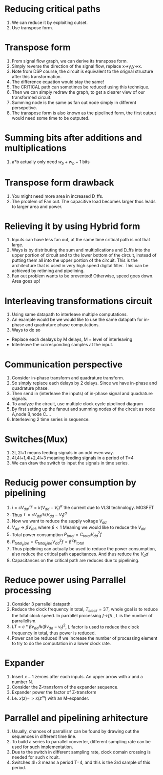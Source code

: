 # Reducing critical paths
1. We can reduce it by exploiting cutset.
2. Use transpose form.

# Transpose form
1. From signal flow graph, we can derive its transpose form.
2. Simply reverse the direction of the signal flow, replace x->y,y->x.
3. Note from DSP course, the circuit is equivalent to the orignal structure after this transformation.
4. The difference equation would stay the same!
5. The CRITICAL path can sometimes be reduced using this technique.
6. Then we can simply redraw the graph, to get a clearer view of our transformed circuit.
7. Summing node is the same as fan out node simply in different persepctive.
8. The transpose form is also known as the pipelined form, the first output would need some time to be outputed.

# Summing bits after additions and multiplications
1. a*b actually only need $w_b+w_b-1$ bits

# Transpose form drawback
1. You might need more area in increased D_ffs.
2. The problem of Fan out. The capacitive load becomes larger thus leads to larger area and power.

# Relieving it by using Hybrid form
1. Inputs can have less fan out, at the same time critical path is not that large.
2. Ways is by distributing the sum and multiplications and D_ffs into the upper portion of circuit and to the lower bottom of the circuit, instead of putting them all into the upper portion of the circuit. This is the architecture that is used in very high speed digital filter. This can be achieved by retiming and pipelining.
3. Fan out problem wants to be prevented! Otherwise, speed goes down. Area goes up!

# Interleaving transformations circuit
1. Using same datapath to interleave multiple computations.
2. An example would be we would like to use the same datapath for in-phase and quadrature phase computations.
3. Ways to do so
- Replace each dealays by M delays, M = level of interleaving
- Interleave the corresponding samples at the input.

# Communication perspective
1. Consider in-phase transform and quadrature transform.
2. So simply replace each delays by 2 delays. Since we have in-phase and quadrature phase.
3. Then send in (interleave the inputs) of in-phase signal and quadrature signals.
4. To analyze the circuit, use multiple clock cycle pipelined diagram
5. By first setting up the fanout and summing nodes of the circuit as node A,node B,node C....
6. Interleaving 2 time series in sequence.

# Switches(Mux)
1. 2l, 2l+1 means feeding signals in an odd even way.
2. 4l,4l+1,4l+2,4l+3 meaning feeding signals in a period of T=4
3. We can draw the switch to input the signals in time series.

# Reducig power consumption by pipelining
1. $i = cV_{dd}/T = k(V_{dd}-V_t)^{\alpha}$ the current due to VLSI technology. MOSFET
2. Thus $T = cV_{dd}/k(V_{dd}-V_t)^\alpha$
3. Now we want to reduce the supply voltage $V_{dd}$
4. $V_{dd}$ -> $\beta V_{dd}$, where $\beta < 1$ Meaning we would like to reduce the $V_{dd}$
5. Total power consumption $P_{total} = C_{total} V_{dd}^2 f$
6. $P_{total_pipe} = C_{total_pipe} V_{dd}^2f = \beta ^2 P_{total}$
7. Thus pipelining can actually be used to reduce the power consumption, also reduce the critical path capacitances. And thus reduce the ${V_dd}$
8. Capacitances on the critical path are reduces due to pipelining.
# Reduce power using Parrallel processing
1. Consider 3 parrallel datapath.
2. Reduce the clock frequency in total, $T_{clock} = 3T$, whole goal is to reduce the total clock speed. In parrallel processing $f$->$f/L$, L is the number of parrallelism.
3. $LT = c*\beta v_{dd}/k(\beta v_{dd}-v_t)^2$, L factor is used to reduce the clock frequency in total, thus power is reduced.
4. Power can be reduced if we increase the number of processing element to try to do the computation in a lower clock rate.

# Expander
1. Insert $x-1$ zeroes after each inputs. An upper arrow with $x$ and a number N.
2. Consider the Z-transform of the expander sequence.
3. Expander power the factor of Z-transform
4. I.e. $x(z) -> x(z^m)$ with an M-expander.

# Parrallel and pipelining arhitecture
1. Usually, chances of parrallism can be found by drawing out the sequences in different time line.
2. To build a series to parrallel converter, different sampling rate can be used for such implementation.
3. Due to the switch in different sampling rate, clock domain crossing is needed for such circuit.
4. Switches 4l+3 means a period T=4, and this is the 3rd sample of this period.
